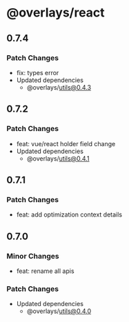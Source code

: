 # @overlays/react

## 0.7.4

### Patch Changes

- fix: types error
- Updated dependencies
  - @overlays/utils@0.4.3

## 0.7.2

### Patch Changes

- feat: vue/react holder field change
- Updated dependencies
  - @overlays/utils@0.4.1

## 0.7.1

### Patch Changes

- feat: add optimization context details

## 0.7.0

### Minor Changes

- feat: rename all apis

### Patch Changes

- Updated dependencies
  - @overlays/utils@0.4.0
